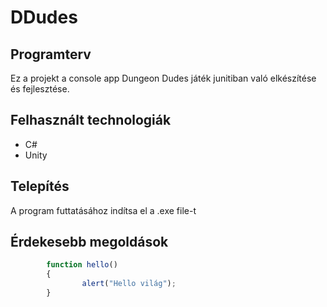 # DDudes

## Programterv
Ez a projekt a console app Dungeon Dudes játék junitiban való elkészítése és fejlesztése.

## Felhasznált technologiák
- C#
- Unity

## Telepítés
A program futtatásához indítsa el a .exe file-t

## Érdekesebb megoldások
```Javascript
        function hello()
        {
                alert("Hello világ");
        }
